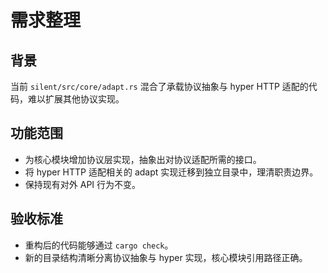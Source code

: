 # 需求整理

## 背景
当前 `silent/src/core/adapt.rs` 混合了承载协议抽象与 hyper HTTP 适配的代码，难以扩展其他协议实现。

## 功能范围
- 为核心模块增加协议层实现，抽象出对协议适配所需的接口。
- 将 hyper HTTP 适配相关的 adapt 实现迁移到独立目录中，理清职责边界。
- 保持现有对外 API 行为不变。

## 验收标准
- 重构后的代码能够通过 `cargo check`。
- 新的目录结构清晰分离协议抽象与 hyper 实现，核心模块引用路径正确。
